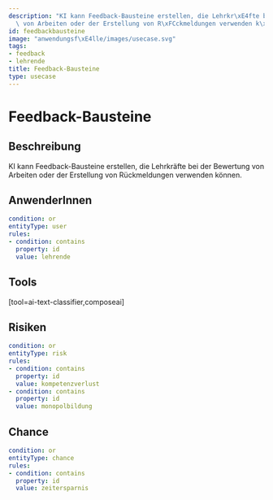 ```yaml
---
description: "KI kann Feedback-Bausteine erstellen, die Lehrkr\xE4fte bei der Bewertung\
  \ von Arbeiten oder der Erstellung von R\xFCckmeldungen verwenden k\xF6nnen."
id: feedbackbausteine
image: "anwendungsf\xE4lle/images/usecase.svg"
tags:
- feedback
- lehrende
title: Feedback-Bausteine
type: usecase
---
```



# Feedback-Bausteine

## Beschreibung

KI kann Feedback-Bausteine erstellen, die Lehrkräfte bei der Bewertung von Arbeiten oder der Erstellung von Rückmeldungen verwenden können.

## AnwenderInnen

```yaml
condition: or
entityType: user
rules:
- condition: contains
  property: id
  value: lehrende
```



## Tools

[tool=ai-text-classifier,composeai]


## Risiken

```yaml
condition: or
entityType: risk
rules:
- condition: contains
  property: id
  value: kompetenzverlust
- condition: contains
  property: id
  value: monopolbildung
```



## Chance

```yaml
condition: or
entityType: chance
rules:
- condition: contains
  property: id
  value: zeitersparnis
```

